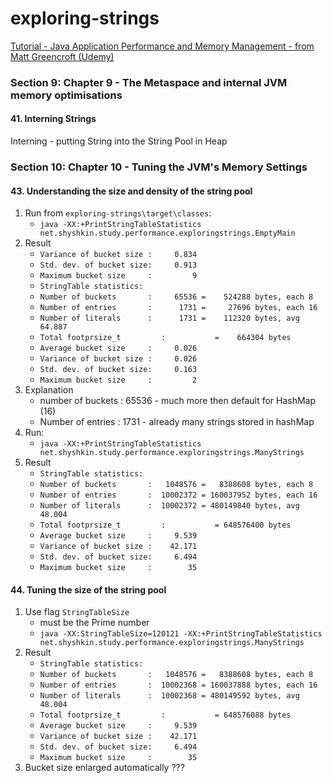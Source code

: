 # exploring-strings
[Tutorial - Java Application Performance and Memory Management - from Matt Greencroft (Udemy)](../README.md)

###  Section 9: Chapter 9 - The Metaspace and internal JVM memory optimisations

#### 41. Interning Strings

Interning - putting String into the String Pool in Heap

### Section 10: Chapter 10 - Tuning the JVM's Memory Settings

#### 43. Understanding the size and density of the string pool

1. Run from `exploring-strings\target\classes`:
   - `java -XX:+PrintStringTableStatistics net.shyshkin.study.performance.exploringstrings.EmptyMain`
2. Result 
   - `Variance of bucket size :     0.834`
   - `Std. dev. of bucket size:     0.913`
   - `Maximum bucket size     :         9`
   - `StringTable statistics:`
   - `Number of buckets       :     65536 =    524288 bytes, each 8`
   - `Number of entries       :      1731 =     27696 bytes, each 16`
   - `Number of literals      :      1731 =    112320 bytes, avg  64.887`
   - `Total footprsize_t         :           =    664304 bytes`
   - `Average bucket size     :     0.026`
   - `Variance of bucket size :     0.026`
   - `Std. dev. of bucket size:     0.163`
   - `Maximum bucket size     :         2`
3. Explanation
   - number of buckets : 65536 - much more then default for HashMap (16)
   - Number of entries : 1731 - already many strings stored in hashMap 
4. Run:
   - `java -XX:+PrintStringTableStatistics net.shyshkin.study.performance.exploringstrings.ManyStrings`
5. Result
   - `StringTable statistics:`
   - `Number of buckets       :   1048576 =   8388608 bytes, each 8`
   - `Number of entries       :  10002372 = 160037952 bytes, each 16`
   - `Number of literals      :  10002372 = 480149840 bytes, avg  48.004`
   - `Total footprsize_t         :           = 648576400 bytes`
   - `Average bucket size     :     9.539`
   - `Variance of bucket size :    42.171`
   - `Std. dev. of bucket size:     6.494`
   - `Maximum bucket size     :        35`

#### 44. Tuning the size of the string pool

1. Use flag `StringTableSize`
   - must be the Prime number
   - `java -XX:StringTableSize=120121 -XX:+PrintStringTableStatistics net.shyshkin.study.performance.exploringstrings.ManyStrings`
2. Result
   - `StringTable statistics:`
   - `Number of buckets       :   1048576 =   8388608 bytes, each 8`
   - `Number of entries       :  10002368 = 160037888 bytes, each 16`
   - `Number of literals      :  10002368 = 480149592 bytes, avg  48.004`
   - `Total footprsize_t         :           = 648576088 bytes`
   - `Average bucket size     :     9.539`
   - `Variance of bucket size :    42.171`
   - `Std. dev. of bucket size:     6.494`
   - `Maximum bucket size     :        35`
3. Bucket size enlarged automatically ???




   